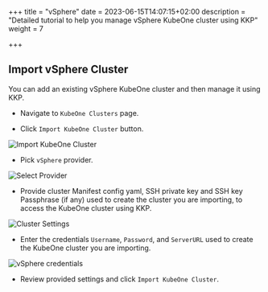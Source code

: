 +++
title = "vSphere"
date = 2023-06-15T14:07:15+02:00
description = "Detailed tutorial to help you manage vSphere KubeOne cluster using KKP"
weight = 7

+++

## Import vSphere Cluster

You can add an existing vSphere KubeOne cluster and then manage it using KKP.

- Navigate to `KubeOne Clusters` page.

- Click `Import KubeOne Cluster` button.

![Import KubeOne Cluster](@/images/tutorials/kubeone-clusters/cluster-list-empty.png "Import KubeOne Cluster")

- Pick `vSphere` provider.

![Select Provider](@/images/tutorials/kubeone-clusters/import-kubeone-cluster.png "Select Provider")

- Provide cluster Manifest config yaml, SSH private key and SSH key Passphrase (if any) used to create the cluster you are importing, to access the KubeOne cluster using KKP.

![Cluster Settings](@/images/tutorials/kubeone-clusters/cluster-settings-step.png "Cluster Settings")

- Enter the credentials `Username`, `Password`, and `ServerURL` used to create the KubeOne cluster you are importing.

![vSphere credentials](@/images/tutorials/kubeone-clusters/vsphere-credentials-step.png "vSphere credentials")

- Review provided settings and click `Import KubeOne Cluster`.
